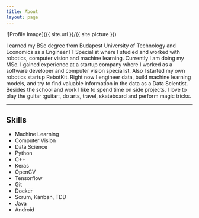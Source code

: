 ```yaml
---
title: About
layout: page
---
```

![Profile Image]({{ site.url }}/{{ site.picture }})

<p>I earned my BSc degree from Budapest University of Technology and Economics as a Engineer IT Specialist where I studied and worked with robotics, computer vision and machine learning. Currently I am doing my MSc. I gained experience at a startup company where I worked as a software developer and computer vision specialist. Also I started my own robotics startup RebotKit. Right now I engineer data, build machine learning models, and try to find valuable information in the data as a Data Scientist. Besides the school and work I like to spend time on side projects. I love to play the guitar :guitar:, do arts, travel, skateboard and perform magic tricks.</p>

---

<h2>Skills</h2>

<ul class="skill-list">
	<li>Machine Learning</li>
	<li>Computer Vision</li>
	<li>Data Science</li>
	<li>Python</li>
	<li>C++</li>
	<li>Keras</li>
	<li>OpenCV</li>
	<li>Tensorflow</li>
	<li>Git</li>
	<li>Docker</li>
	<li>Scrum, Kanban, TDD</li>
	<li>Java</li>
	<li>Android</li>
</ul>
